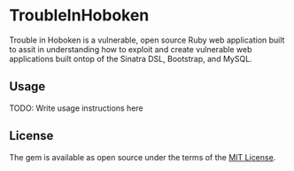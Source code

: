 # TroubleInHoboken

Trouble in Hoboken is a vulnerable, open source Ruby web application built to assit in understanding how to exploit and create vulnerable web applications built ontop of the Sinatra DSL, Bootstrap, and MySQL.

## Usage

TODO: Write usage instructions here

## License

The gem is available as open source under the terms of the [MIT License](http://opensource.org/licenses/MIT).

